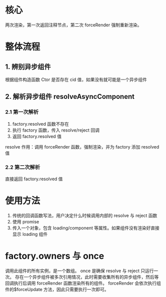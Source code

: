 <!-- @format -->

# 核心

两次渲染，第一次返回注释节点，第二次 forceRender 强制重新渲染。

# 整体流程

## 1. 辨别异步组件

根据组件构造函数 Ctor 是否存在 cid 值，如果没有就可能是一个异步组件

## 2. 解析异步组件 resolveAsyncComponent

### 2.1 第一次解析

1. factory.resolved 函数不存在
2. 执行 factory 函数，传入 resolve/reject 回调
3. 返回 factory.resolved 值

resolve 作用：调用 forceRender 函数，强制渲染，并为 factory 添加 resolved 值

### 2.2 第二次解析

直接返回 factory.resolved 值

# 使用方法

1. 传统的回调函数写法，用户决定什么时候调用内部的 resolve 与 reject 函数
2. 使用 promise
3. 传入一个对象，包含 loading/component 等属性。如果组件没有渲染好直接显示 loading 组件

# factory.owners 与 once

调用此组件的所有实例，是一个数组。
once 是确保 resolve 与 reject 只运行一次。
存在一个异步组件被多次引用情况，此时需要收集所有的异步组件，然后等回调执行后调用 forceRender 函数渲染所有的组件。
forceRender 会依次执行组件的$forceUpdate 方法，因此只需要执行一次即可。
